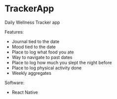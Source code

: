 # TrackerApp
Daily Wellness Tracker app

Features:
- Journal tied to the date
- Mood tied to the date
- Place to log what food you ate
- Way to navigate to past dates
- Place to log how much you slept the night before
- Place to log physical activity done 
- Weekly aggregates


Software:
- React Native
